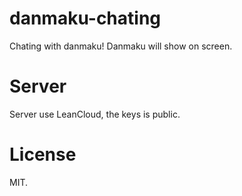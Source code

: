 # danmaku-chating #
Chating with danmaku!
Danmaku will show on screen.

# Server #
Server use LeanCloud, the keys is public.

# License #
MIT.